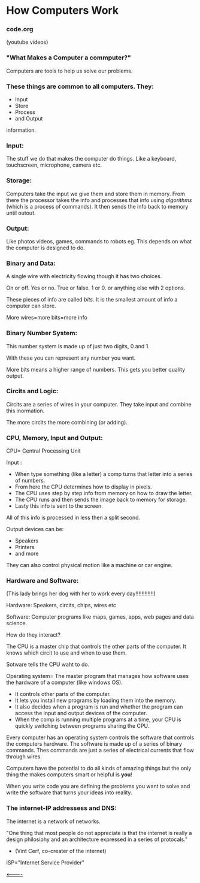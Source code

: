 # How Computers Work
###  code.org
(youtube videos)

### "What Makes a Computer a commputer?"


Computers are tools to help us solve our problems. 

### These things are common to all computers. They:

 - Input
 - Store
 - Process 
 - and Output 

 information.



### Input:

The stuff we do that makes the computer do things. Like a keyboard, touchscreen, microphone, camera etc.

### Storage:

Computers take the input we give them and store them in memory. From there the processor takes the info and processes that info using _algorithms_ (which is a process of commands). It then sends the info back to memory until outout.

### Output:

Like photos videos, games, commands to robots eg.
This depends on what the computer is designed to do.

### Binary and Data:

A single wire with electricity flowing though it has two choices.

On or off.
Yes or no.
True or false.
1 or 0.
or anything else with 2 options.

These pieces of info are called _bits_. It is the smallest amount of info a computer can store.

More wires=more bits=more info

### Binary Number System:

This number system is made up of just two digits, 0 and 1.

  With these you can represent any number you want. 

  More bits means a higher range of numbers. This gets you better quality output.

  ### Circits and Logic:

  Circits are a series of wires in your computer. They take input and combine this inormation.

  The more circits the more combining (or adding).

  ### CPU, Memory, Input and Output:

CPU= Central Processing Unit

Input :

- When type something (like a letter) a comp turns that letter into a series of numbers.
- From here the CPU determines how to display in pixels. 
 - The CPU uses step by step info from memory on how to draw the letter.
 - The CPU runs and  then sends the image back to memory for storage.
 - Lasty this info is sent to the screen.

 All of this info is processed in less then a split second.



Output devices can be:

- Speakers
- Printers
- and more

They can also control physical motion like a machine or car engine.

### Hardware and Software:

(This lady brings her dog with her to work every day!!!!!!!!!!!!)

Hardware: Speakers, circits, chips, wires etc

Software: Computer programs like maps, games, apps, web pages and data science.


How do they interact?

The CPU is a master chip that controls the other parts of the computer. It knows which circit to use and when to use them.


Sotware tells the CPU waht to do. 

Operating system= The master program that manages how software uses the hardware of a computer (like windows OS).

- It controls other parts of the computer. 
- It lets you install new programs by loading them into the memory. 
- It also decides when a program is run and whether the program can access the input and output devices of the computer.
- When the comp is running multiple programs at a time, your CPU is quickly switching between programs sharing the CPU.


Every computer has an operating system controls the software that controls the computers hardware.  The software is made up of a series of binary commands. Thes commands are just a series of electrical currents that flow through wires.

Computers have the potential to do all kinds of amazing things but the only thing the makes computers smart or helpful is __you__! 

When you write code you are defining the problems you want to solve and write the software that turns your ideas into reality.

### The internet-IP addressess and DNS:

The internet is a network of networks.


"One thing that most people do not appreciate is that the internet is really a design philosiphy and an architecture expressed in a series of protocals."
- (Vint Cerf, co-creater of the internet)

ISP="Internet Service Provider"



[<----](../README.md)
















